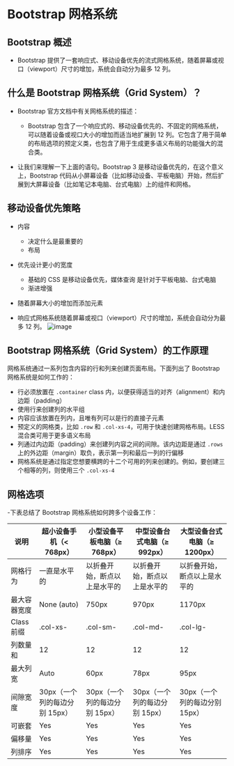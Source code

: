 # Bootstrap 网格系统
## Bootstrap 概述
 - Bootstrap 提供了一套响应式、移动设备优先的流式网格系统，随着屏幕或视口（viewport）尺寸的增加，系统会自动分为最多 12 列。
## 什么是 Bootstrap 网格系统（Grid System）？
- Bootstrap 官方文档中有关网格系统的描述：

    - Bootstrap 包含了一个响应式的、移动设备优先的、不固定的网格系统，可以随着设备或视口大小的增加而适当地扩展到 12 列。它包含了用于简单的布局选项的预定义类，也包含了用于生成更多语义布局的功能强大的混合类。

 - 让我们来理解一下上面的语句。Bootstrap 3 是移动设备优先的，在这个意义上，Bootstrap 代码从小屏幕设备（比如移动设备、平板电脑）开始，然后扩展到大屏幕设备（比如笔记本电脑、台式电脑）上的组件和网格。

## 移动设备优先策略
 - 内容
   - 决定什么是最重要的
   - 布局

 - 优先设计更小的宽度
   - 基础的 CSS 是移动设备优先，媒体查询 是针对于平板电脑、台式电脑
   - 渐进增强

 - 随着屏幕大小的增加而添加元素

 - 响应式网格系统随着屏幕或视口（viewport）尺寸的增加，系统会自动分为最多 12 列。
![image](assert/12格.jpg)

## Bootstrap 网格系统（Grid System）的工作原理
网格系统通过一系列包含内容的行和列来创建页面布局。下面列出了 Bootstrap 网格系统是如何工作的：

 - 行必须放置在 `.container` class 内，以便获得适当的对齐（alignment）和内边距（padding）
 - 使用行来创建列的水平组
 - 内容应该放置在列内，且唯有列可以是行的直接子元素
 - 预定义的网格类，比如 `.row` 和 `.col-xs-4`，可用于快速创建网格布局。LESS 混合类可用于更多语义布局
 - 列通过内边距（padding）来创建列内容之间的间隙。该内边距是通过 `.rows`上的外边距（margin）取负，表示第一列和最后一列的行偏移
 - 网格系统是通过指定您想要横跨的十二个可用的列来创建的。例如，要创建三个相等的列，则使用三个 `.col-xs-4`

## 网格选项
-下表总结了 Bootstrap 网格系统如何跨多个设备工作：

|说明|超小设备手机（< 768px）|小型设备平板电脑（≥ 768px）|中型设备台式电脑（≥ 992px）|大型设备台式电脑（≥ 1200px）|
|---|---|---|---|---|
|网格行为|一直是水平的|以折叠开始，断点以上是水平的|以折叠开始，断点以上是水平的|以折叠开始，断点以上是水平的|
|最大容器宽度|None (auto)|750px|970px|1170px|
|Class 前缀|.col-xs-|.col-sm-|.col-md-|.col-lg-|
|列数量和|12|12|12|12|
|最大列宽|Auto|60px|78px|95px|
|间隙宽度|30px（一个列的每边分别 15px）|30px（一个列的每边分别 15px）|30px（一个列的每边分别 15px）|30px（一个列的每边分别 15px）|
|可嵌套|Yes|Yes|Yes|Yes|
|偏移量|Yes|Yes|Yes|Yes|
|列排序|Yes|Yes|Yes|Yes|
